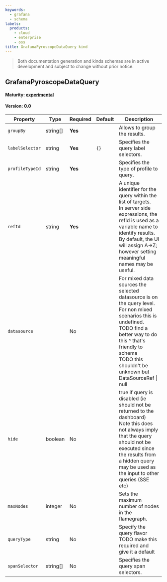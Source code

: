 ```yaml
---
keywords:
  - grafana
  - schema
labels:
  products:
    - cloud
    - enterprise
    - oss
title: GrafanaPyroscopeDataQuery kind
---
```


> Both documentation generation and kinds schemas are in active development and subject to change without prior notice.

## GrafanaPyroscopeDataQuery

#### Maturity: [experimental](../../../maturity/#experimental)

#### Version: 0.0

| Property        | Type     | Required | Default | Description                                                                                                                                                                                                                                             |
| --------------- | -------- | -------- | ------- | ------------------------------------------------------------------------------------------------------------------------------------------------------------------------------------------------------------------------------------------------------- |
| `groupBy`       | string[] | **Yes**  |         | Allows to group the results.                                                                                                                                                                                                                            |
| `labelSelector` | string   | **Yes**  | `{}`    | Specifies the query label selectors.                                                                                                                                                                                                                    |
| `profileTypeId` | string   | **Yes**  |         | Specifies the type of profile to query.                                                                                                                                                                                                                 |
| `refId`         | string   | **Yes**  |         | A unique identifier for the query within the list of targets.<br/>In server side expressions, the refId is used as a variable name to identify results.<br/>By default, the UI will assign A->Z; however setting meaningful names may be useful.        |
| `datasource`    |          | No       |         | For mixed data sources the selected datasource is on the query level.<br/>For non mixed scenarios this is undefined.<br/>TODO find a better way to do this ^ that's friendly to schema<br/>TODO this shouldn't be unknown but DataSourceRef &#124; null |
| `hide`          | boolean  | No       |         | true if query is disabled (ie should not be returned to the dashboard)<br/>Note this does not always imply that the query should not be executed since<br/>the results from a hidden query may be used as the input to other queries (SSE etc)          |
| `maxNodes`      | integer  | No       |         | Sets the maximum number of nodes in the flamegraph.                                                                                                                                                                                                     |
| `queryType`     | string   | No       |         | Specify the query flavor<br/>TODO make this required and give it a default                                                                                                                                                                              |
| `spanSelector`  | string[] | No       |         | Specifies the query span selectors.                                                                                                                                                                                                                     |
